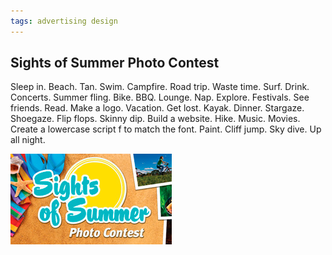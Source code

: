 ```yaml
---
tags: advertising design
---
```


<article>
<h1>Sights of Summer Photo Contest</h1>
<section>
<p>Sleep in. Beach. Tan. Swim. Campfire. Road trip. Waste time. Surf. Drink. Concerts. Summer fling. Bike. BBQ. Lounge. Nap. Explore. Festivals. See friends. Read. Make a logo. Vacation. Get lost. Kayak. Dinner. Stargaze. Shoegaze. Flip flops. Skinny dip. Build a website. Hike. Music. Movies. Create a lowercase script f to match the font. Paint. Cliff jump. Sky dive. Up all night.</p>
</section>
<aside><a href="images/SightsOfSummer.jpg" class="fancybox" title="Sights of Summer Photo Contest" rel="Sights of Summer"><img src="images/SightsOfSummer-thumb.jpg" width="258" height="145"></a>
<a href="images/SightsOfSummer2.jpg" class="fancybox" title="Sights of Summer Photo Contest" rel="Sights of Summer"></a>
<a href="images/SightsOfSummer3.gif" class="fancybox" title="Sights of Summer Photo Contest" rel="Sights of Summer"></a>
</aside>
</article>
<div class="clear"></div>
